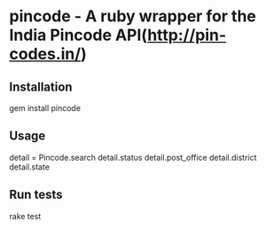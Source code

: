 # pincode - A ruby wrapper for the India Pincode API(http://pin-codes.in/)


## Installation
  gem install pincode

## Usage
  detail = Pincode.search <pincode>
  detail.status
  detail.post_office
  detail.district
  detail.state
  
   
## Run tests
  rake test
